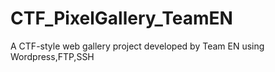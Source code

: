 # CTF_PixelGallery_TeamEN
A CTF-style web gallery project developed by Team EN using Wordpress,FTP,SSH
